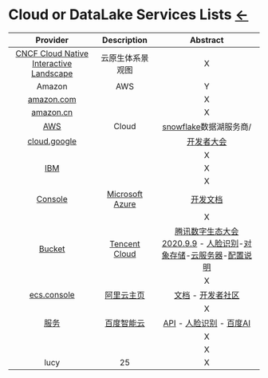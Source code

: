 # Cloud or DataLake Services Lists  [←](index.md)

| Provider | Description | Abstract |
|:---:|:---:|:---:|
| [CNCF Cloud Native Interactive Landscape](https://landscape.cncf.io/license=apache-license-2-0) | 云原生体系景观图 | X |
| Amazon | AWS | Y |
| [amazon.com](https://www.amazon.com/) |  | X |
| [amazon.cn](https://www.amazon.cn/) |  | X |
| [AWS](https://aws.amazon.com/cn/cloudfront/?sc_channel=PS&sc_campaign=acquisition_HK&sc_publisher=google&sc_medium=cloudfront_b&sc_content=cloudfront_e&sc_detail=amazon%20cloudfront&sc_category=cloudfront&sc_segment=161357939017&sc_matchtype=e&sc_country=HK&s_kwcid=AL!4422!3!161357939017!e!!g!!amazon%20cloudfront&ef_id=WyiLzQAAAMBknAu9:20180628065536:s) | Cloud | [snowflake](https://jj32077.ap-northeast-1.aws.snowflakecomputing.com/console/login#/)数据湖服务商/[]() |
| [cloud.google](https://cloud.google.com/) |  | [开发者大会](https://developersummit.googlecnapps.cn/) |
| []() |  | X |
| [IBM](https://myibm.ibm.com/dashboard/) |  | X |
| []() |  | X |
| [Console](https://us-east-2.console.aws.amazon.com/console/home?region=us-east-2#) | [Microsoft Azure](https://azure.microsoft.com/en-us/) | [开发文档](https://docs.microsoft.com/zh-cn/) |
| []() |  | X |
| [Bucket](https://console.cloud.tencent.com/cos/bucket) | [Tencent Cloud](https://cloud.tencent.com/) | [腾讯数字生态大会2020.9.9](https://des.cloud.tencent.com/#/) - [人脸识别](https://cloud.tencent.com/act/event/iaidemo)-[对象存储](https://cloud.tencent.com/document/product/436/6240)-[云服务器](https://buy.cloud.tencent.com/cvm?tab=lite)-[配置说明](https://cloud.tencent.com/document/product/228/41622) |
| []() |  | X |
| [ecs.console](https://ecs.console.aliyun.com/#/home) | [阿里云主页](https://www.aliyun.com/) | [文档](https://help.aliyun.com/index.html?spm=5176.7937365.765261.484.76c75692Oarl3P&content=school) - [开发者社区](https://developer.aliyun.com/) |
| []() |  | X |
| [服务](https://console.bce.baidu.com/) | [百度智能云](https://cloud.baidu.com/) | [API](https://console.bce.baidu.com/ai/#/ai/speech/overview/index) - [人脸识别](https://cloud.baidu.com/doc/FACE/index.html) - [百度AI](http://ai.baidu.com/index/) |
| []() |  | X |
| []() |  | X |
| lucy | 25 | X |
